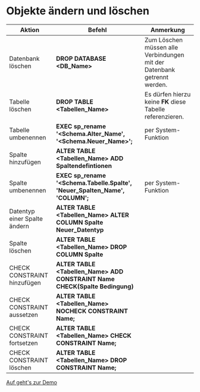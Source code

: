 # Objekte ändern und löschen

| Aktion | Befehl | Anmerkung |
| --- | --- | --- |
| Datenbank löschen | **DROP DATABASE <DB_Name>** | Zum Löschen müssen alle Verbindungen mit der Datenbank getrennt werden. |
| Tabelle löschen | **DROP TABLE <Tabellen_Name>** | Es dürfen hierzu keine **FK** diese Tabelle referenzieren. |
| Tabelle umbenennen | **EXEC sp_rename '<Schema.Alter_Name', '<Schema.Neuer_Name>';** | per System-Funktion |
| Spalte hinzufügen | **ALTER TABLE <Tabellen_Name> ADD Spaltendefintionen** |  |
| Spalte umbenennen | **EXEC sp_rename '<Schema.Tabelle.Spalte', 'Neuer_Spalten_Name', 'COLUMN';** | per System-Funktion |
| Datentyp einer Spalte ändern | **ALTER TABLE <Tabellen_Name> ALTER COLUMN Spalte Neuer_Datentyp** |  |
| Spalte löschen | **ALTER TABLE <Tabellen_Name> DROP COLUMN Spalte** |  |
| CHECK CONSTRAINT hinzufügen | **ALTER TABLE <Tabellen_Name> ADD CONSTRAINT Name CHECK(Spalte Bedingung)** |  |
| CHECK CONSTRAINT aussetzen | **ALTER TABLE <Tabellen_Name> NOCHECK CONSTRAINT Name;** |  |
| CHECK CONSTRAINT fortsetzen | **ALTER TABLE <Tabellen_Name> CHECK CONSTRAINT Name;** |  |
| CHECK CONSTRAINT löschen | **ALTER TABLE <Tabellen_Name> DROP CONSTRAINT Name;** |  |

[Auf geht's zur Demo](Demo%20ALTER%2C%20DROP.ipynb)
